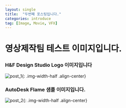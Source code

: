 ```yaml
---
layout: single
title:  "두번째 포스팅입니다."
categories: introduce
tag: [Image, Movie, VFX]
---
```


# 영상제작팀 테스트 이미지입니다. 

### H&F Design Studio Logo 이미지입니다

![post_1]({{site.url}}/images/2023-03-28-first-2/post_1.png){: .img-width-half .align-center}

### AutoDesk Flame 샘플 이미지입니다.

![post_2]({{site.url}}/images/2023-03-28-first-2/post_2.png){: .img-width-half .align-center}
